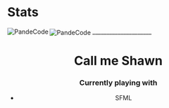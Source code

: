 # Stats
<img align="left" src="https://github-readme-stats.vercel.app/api/top-langs?username=PandeCode&show_icons=true&locale=en&theme=dracula" alt="PandeCode" />


<img align="center" src="https://github-readme-stats.vercel.app/api?username=PandeCode&show_icons=true&locale=en&count_private=true&theme=dracula" alt="PandeCode" >
_____________________
<h1 align="center">Call me Shawn</h1>
<h3 align="center">Currently playing with </h3>
 <ul align="center">
 <li>SFML</li>
  </ul>
